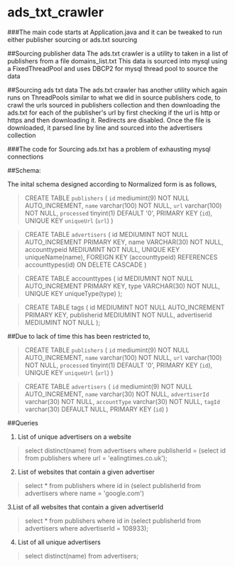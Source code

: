 # ads_txt_crawler

###The main code starts at Application.java and it can be tweaked to run either publisher sourcing or ads.txt sourcing


##Sourcing publisher data
  The ads.txt crawler is a utility to taken in a list of publishers from a file domains_list.txt
  This data is sourced into mysql using a FixedThreadPool and uses DBCP2 for mysql thread pool to source the data

##Sourcing ads txt data 
  The ads.txt crawler has another utility which again runs on ThreadPools similar to what we did in source publishers code, to crawl the urls sourced in publishers collection and then downloading the ads.txt for each of the publisher's url by first checking if the url is http or https and then downloading it. Redirects are disabled. 
  Once the file is downloaded, it parsed line by line and sourced into the advertisers collection 
  
  
  ###The code for Sourcing ads.txt has a problem of exhausting mysql connections 
  
  ##Schema: 
  
  The inital schema designed according to Normalized form is as follows, 
 
>CREATE TABLE `publishers` (
  `id` mediumint(9) NOT NULL AUTO_INCREMENT,
  `name` varchar(100) NOT NULL,
  `url` varchar(100) NOT NULL,
  `processed` tinyint(1) DEFAULT '0',
  PRIMARY KEY (`id`),
  UNIQUE KEY `uniqueUrl` (`url`)
)

>CREATE TABLE `advertisers` (
     id MEDIUMINT NOT NULL AUTO_INCREMENT PRIMARY KEY,
     name VARCHAR(30) NOT NULL,
     accounttypeid MEDIUMINT NOT NULL,
     UNIQUE KEY uniqueName(name),
     FOREIGN KEY (accounttypeid)
        REFERENCES accounttypes(id)
        ON DELETE CASCADE
)

>CREATE TABLE accounttypes (
	id MEDIUMINT NOT NULL AUTO_INCREMENT PRIMARY KEY,
    type VARCHAR(30) NOT NULL,
    UNIQUE KEY uniqueType(type)	
);

>CREATE TABLE tags (
	id MEDIUMINT NOT NULL AUTO_INCREMENT PRIMARY KEY,
    publisherid MEDIUMINT NOT NULL,
    advertiserid MEDIUMINT NOT NULL
);

##Due to lack of time this has been restricted to, 

>CREATE TABLE `publishers` (
  `id` mediumint(9) NOT NULL AUTO_INCREMENT,
  `name` varchar(100) NOT NULL,
  `url` varchar(100) NOT NULL,
  `processed` tinyint(1) DEFAULT '0',
  PRIMARY KEY (`id`),
  UNIQUE KEY `uniqueUrl` (`url`)
)

>CREATE TABLE `advertisers` (
  `id` mediumint(9) NOT NULL AUTO_INCREMENT,
  `name` varchar(30) NOT NULL,
  `advertiserId` varchar(30) NOT NULL,
  `accountType` varchar(30) NOT NULL,
  `tagId` varchar(30) DEFAULT NULL,
  PRIMARY KEY (`id`)
)

##Queries 
1. List of unique advertisers on a website
>select distinct(name) from advertisers where publisherId = (select id from publishers where url = 'ealingtimes.co.uk');
2. List of websites that contain a given advertiser
>select * from publishers where id in (select publisherId from advertisers where name = 'google.com')

3.List of all websites that contain a given advertiserId
> select * from publishers where id in (select publisherId from advertisers where advertiserId = 108933);
4. List of all unique advertisers
>select distinct(name) from advertisers;